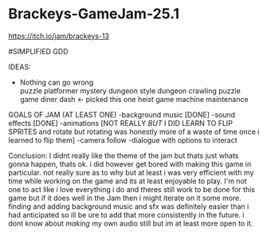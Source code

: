 # Brackeys-GameJam-25.1
https://itch.io/jam/brackeys-13

#SIMPLIFIED GDD

IDEAS:
- Nothing can go wrong      
    puzzle platformer
    mystery dungeon style dungeon crawling puzzle game
    diner dash <- picked this one
    heist game
    machine maintenance

GOALS OF JAM (AT LEAST ONE)
-background music   [DONE]
-sound effects      [DONE]
-animations         [NOT REALLY *BUT* I DID LEARN TO FLIP SPRITES and rotate but rotating was honestly more of a waste of time once i learned to flip them]
-camera follow
-dialogue with options to interact

Conclusion:
    I didnt really like the theme of the jam but thats just whats gonna happen, thats ok. i did however get bored with making this game in particular. not really sure as to why but at least i was very efficient with my time while working on the game and its at least enjoyable to play. I'm not one to act like i love everything i do and theres still work to be done for this game but if it does well in the Jam then i might iterate on it some more. finding and adding background music and sfx was definitely easier than i had anticipated so ill be ure to add that more consistently in the future. i dont know about *making* my own audio still but im at least more open to it.